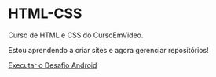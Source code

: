 # HTML-CSS
 
Curso de HTML e CSS do CursoEmVideo.

Estou aprendendo a criar sites e agora gerenciar repositórios!

<a href="https://airesmarcella.github.io/HTML-CSS/Desafios/Desafio10/Desafio%20Android/index.html"> Executar o Desafio Android </a>